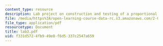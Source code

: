 ```yaml
---
content_type: resource
description: Lab project on construction and testing of a proportional velocity controller.
file: /media/https%3A/open-learning-course-data-rc.s3.amazonaws.com/2-004-systems-modeling-and-control-ii-fall-2007/f331d5724fb949e8f6d5337c2547a659_lab3.pdf
file_type: application/pdf
resourcetype: Document
title: lab3.pdf
uid: f331d572-4fb9-49e8-f6d5-337c2547a659
---
```

